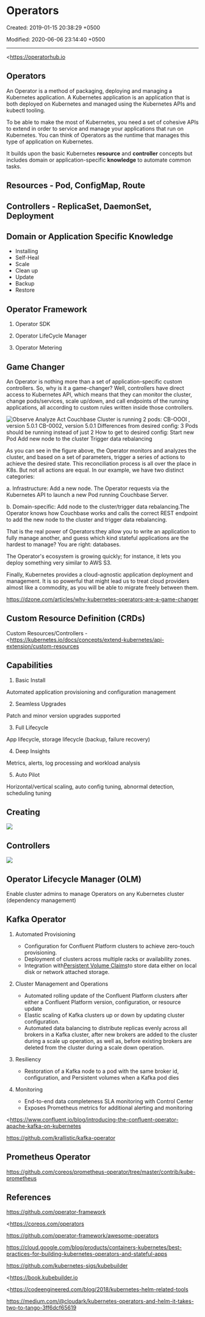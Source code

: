 # Operators

Created: 2019-01-15 20:38:29 +0500

Modified: 2020-06-06 23:14:40 +0500

---

<https://operatorhub.io

## Operators

An Operator is a method of packaging, deploying and managing a Kubernetes application. A Kubernetes application is an application that is both deployed on Kubernetes and managed using the Kubernetes APIs and kubectl tooling.

To be able to make the most of Kubernetes, you need a set of cohesive APIs to extend in order to service and manage your applications that run on Kubernetes. You can think of Operators as the runtime that manages this type of application on Kubernetes.

It builds upon the basic Kubernetes **resource** and **controller** concepts but includes domain or application-specific **knowledge** to automate common tasks.

## Resources - Pod, ConfigMap, Route

## Controllers - ReplicaSet, DaemonSet, Deployment

## Domain or Application Specific Knowledge
-   Installing
-   Self-Heal
-   Scale
-   Clean up
-   Update
-   Backup
-   Restore

## Operator Framework

1.  Operator SDK

2.  Operator LifeCycle Manager

3.  Operator Metering

## Game Changer

An Operator is nothing more than a set of application-specific custom controllers. So, why is it a game-changer? Well, controllers have direct access to Kubernetes API, which means that they can monitor the cluster, change pods/services, scale up/down, and call endpoints of the running applications, all according to custom rules written inside those controllers.

![Observe Analyze Act Couchbase Cluster is running 2 pods: CB-OOOI , version 5.0.1 CB-0002, version 5.0.1 Differences from desired config: 3 Pods should be running instead of just 2 How to get to desired config: Start new Pod Add new node to the cluster Trigger data rebalancing ](../../media/DevOps-Kubernetes-Operators-image1.png)

As you can see in the figure above, the Operator monitors and analyzes the cluster, and based on a set of parameters, trigger a series of actions to achieve the desired state. This reconciliation process is all over the place in K8s. But not all actions are equal. In our example, we have two distinct categories:

a.  Infrastructure: Add a new node. The Operator requests via the Kubernetes API to launch a new Pod running Couchbase Server.

b.  Domain-specific: Add node to the cluster/trigger data rebalancing.The Operator knows how Couchbase works and calls the correct REST endpoint to add the new node to the cluster and trigger data rebalancing.

That is the real power of Operators:they allow you to write an application to fully manage another, and guess which kind stateful applications are the hardest to manage? You are right: databases.

The Operator's ecosystem is growing quickly; for instance, it lets you deploy something very similar to AWS S3.

Finally, Kubernetes provides a cloud-agnostic application deployment and management. It is so powerful that might lead us to treat cloud providers almost like a commodity, as you will be able to migrate freely between them.

<https://dzone.com/articles/why-kubernetes-operators-are-a-game-changer>

## Custom Resource Definition (CRDs)

Custom Resources/Controllers - <https://kubernetes.io/docs/concepts/extend-kubernetes/api-extension/custom-resources

## Capabilities

1.  Basic Install

Automated application provisioning and configuration management

2.  Seamless Upgrades

Patch and minor version upgrades supported

3.  Full Lifecycle

App lifecycle, storage lifecycle (backup, failure recovery)

4.  Deep Insights

Metrics, alerts, log processing and workload analysis

5.  Auto Pilot

Horizontal/vertical scaling, auto config tuning, abnormal detection, scheduling tuning

## Creating

![](../../media/DevOps-Kubernetes-Operators-image2.png)

## Controllers

![](../../media/DevOps-Kubernetes-Operators-image3.png)

## Operator Lifecycle Manager (OLM)

Enable cluster admins to manage Operators on any Kubernetes cluster (dependency management)

## Kafka Operator

1.  Automated Provisioning
    -   Configuration for Confluent Platform clusters to achieve zero-touch provisioning.
    -   Deployment of clusters across multiple racks or availability zones.
    -   Integration with[Persistent Volume Claims](https://kubernetes.io/docs/concepts/storage/persistent-volumes/)to store data either on local disk or network attached storage.

2.  Cluster Management and Operations
    -   Automated rolling update of the Confluent Platform clusters after either a Confluent Platform version, configuration, or resource update
    -   Elastic scaling of Kafka clusters up or down by updating cluster configuration.
    -   Automated data balancing to distribute replicas evenly across all brokers in a Kafka cluster, after new brokers are added to the cluster during a scale up operation, as well as, before existing brokers are deleted from the cluster during a scale down operation.

3.  Resiliency
    -   Restoration of a Kafka node to a pod with the same broker id, configuration, and Persistent volumes when a Kafka pod dies

4.  Monitoring
    -   End-to-end data completeness SLA monitoring with Control Center
    -   Exposes Prometheus metrics for additional alerting and monitoring

<https://www.confluent.io/blog/introducing-the-confluent-operator-apache-kafka-on-kubernetes

<https://github.com/krallistic/kafka-operator>

## Prometheus Operator

<https://github.com/coreos/prometheus-operator/tree/master/contrib/kube-prometheus>

## References

<https://github.com/operator-framework>

<https://coreos.com/operators

<https://github.com/operator-framework/awesome-operators>

<https://cloud.google.com/blog/products/containers-kubernetes/best-practices-for-building-kubernetes-operators-and-stateful-apps>

<https://github.com/kubernetes-sigs/kubebuilder>

<https://book.kubebuilder.io

<https://codeengineered.com/blog/2018/kubernetes-helm-related-tools

<https://medium.com/@cloudark/kubernetes-operators-and-helm-it-takes-two-to-tango-3ff6dcf65619>

